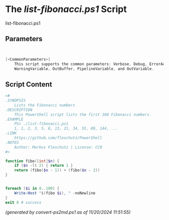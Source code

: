 The *list-fibonacci.ps1* Script
===========================

list-fibonacci.ps1 


Parameters
----------
```powershell


[<CommonParameters>]
    This script supports the common parameters: Verbose, Debug, ErrorAction, ErrorVariable, WarningAction, 
    WarningVariable, OutBuffer, PipelineVariable, and OutVariable.
```

Script Content
--------------
```powershell
<#
.SYNOPSIS
	Lists the Fibonacci numbers
.DESCRIPTION
	This PowerShell script lists the first 100 Fibonacci numbers.
.EXAMPLE
	PS> ./list-fibonacci.ps1
	1, 1, 2, 3, 5, 8, 13, 21, 34, 55, 89, 144, ...
.LINK
	https://github.com/fleschutz/PowerShell
.NOTES
	Author: Markus Fleschutz | License: CC0
#>

function fibo([int]$n) {
    if ($n -lt 2) { return 1 }
    return (fibo($n - 1)) + (fibo($n - 2))
}


foreach ($i in 0..100) {
	Write-Host "$(fibo $i), " -noNewline
}
exit 0 # success
```

*(generated by convert-ps2md.ps1 as of 11/20/2024 11:51:55)*
